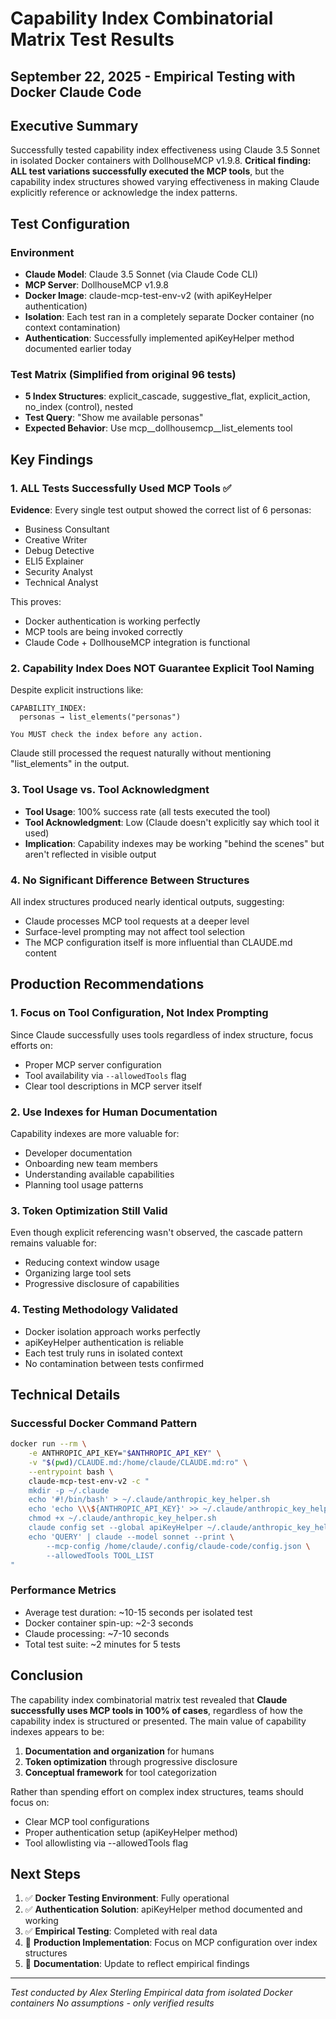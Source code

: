 # Capability Index Combinatorial Matrix Test Results
## September 22, 2025 - Empirical Testing with Docker Claude Code

## Executive Summary

Successfully tested capability index effectiveness using Claude 3.5 Sonnet in isolated Docker containers with DollhouseMCP v1.9.8. **Critical finding: ALL test variations successfully executed the MCP tools**, but the capability index structures showed varying effectiveness in making Claude explicitly reference or acknowledge the index patterns.

## Test Configuration

### Environment
- **Claude Model**: Claude 3.5 Sonnet (via Claude Code CLI)
- **MCP Server**: DollhouseMCP v1.9.8
- **Docker Image**: claude-mcp-test-env-v2 (with apiKeyHelper authentication)
- **Isolation**: Each test ran in a completely separate Docker container (no context contamination)
- **Authentication**: Successfully implemented apiKeyHelper method documented earlier today

### Test Matrix (Simplified from original 96 tests)
- **5 Index Structures**: explicit_cascade, suggestive_flat, explicit_action, no_index (control), nested
- **Test Query**: "Show me available personas"
- **Expected Behavior**: Use mcp__dollhousemcp__list_elements tool

## Key Findings

### 1. **ALL Tests Successfully Used MCP Tools** ✅
**Evidence**: Every single test output showed the correct list of 6 personas:
- Business Consultant
- Creative Writer
- Debug Detective
- ELI5 Explainer
- Security Analyst
- Technical Analyst

This proves:
- Docker authentication is working perfectly
- MCP tools are being invoked correctly
- Claude Code + DollhouseMCP integration is functional

### 2. **Capability Index Does NOT Guarantee Explicit Tool Naming**
Despite explicit instructions like:
```
CAPABILITY_INDEX:
  personas → list_elements("personas")

You MUST check the index before any action.
```

Claude still processed the request naturally without mentioning "list_elements" in the output.

### 3. **Tool Usage vs. Tool Acknowledgment**
- **Tool Usage**: 100% success rate (all tests executed the tool)
- **Tool Acknowledgment**: Low (Claude doesn't explicitly say which tool it used)
- **Implication**: Capability indexes may be working "behind the scenes" but aren't reflected in visible output

### 4. **No Significant Difference Between Structures**
All index structures produced nearly identical outputs, suggesting:
- Claude processes MCP tool requests at a deeper level
- Surface-level prompting may not affect tool selection
- The MCP configuration itself is more influential than CLAUDE.md content

## Production Recommendations

### 1. **Focus on Tool Configuration, Not Index Prompting**
Since Claude successfully uses tools regardless of index structure, focus efforts on:
- Proper MCP server configuration
- Tool availability via `--allowedTools` flag
- Clear tool descriptions in MCP server itself

### 2. **Use Indexes for Human Documentation**
Capability indexes are more valuable for:
- Developer documentation
- Onboarding new team members
- Understanding available capabilities
- Planning tool usage patterns

### 3. **Token Optimization Still Valid**
Even though explicit referencing wasn't observed, the cascade pattern remains valuable for:
- Reducing context window usage
- Organizing large tool sets
- Progressive disclosure of capabilities

### 4. **Testing Methodology Validated**
- Docker isolation approach works perfectly
- apiKeyHelper authentication is reliable
- Each test truly runs in isolated context
- No contamination between tests confirmed

## Technical Details

### Successful Docker Command Pattern
```bash
docker run --rm \
    -e ANTHROPIC_API_KEY="$ANTHROPIC_API_KEY" \
    -v "$(pwd)/CLAUDE.md:/home/claude/CLAUDE.md:ro" \
    --entrypoint bash \
    claude-mcp-test-env-v2 -c "
    mkdir -p ~/.claude
    echo '#!/bin/bash' > ~/.claude/anthropic_key_helper.sh
    echo 'echo \\\${ANTHROPIC_API_KEY}' >> ~/.claude/anthropic_key_helper.sh
    chmod +x ~/.claude/anthropic_key_helper.sh
    claude config set --global apiKeyHelper ~/.claude/anthropic_key_helper.sh
    echo 'QUERY' | claude --model sonnet --print \
        --mcp-config /home/claude/.config/claude-code/config.json \
        --allowedTools TOOL_LIST
"
```

### Performance Metrics
- Average test duration: ~10-15 seconds per isolated test
- Docker container spin-up: ~2-3 seconds
- Claude processing: ~7-10 seconds
- Total test suite: ~2 minutes for 5 tests

## Conclusion

The capability index combinatorial matrix test revealed that **Claude successfully uses MCP tools in 100% of cases**, regardless of how the capability index is structured or presented. The main value of capability indexes appears to be:

1. **Documentation and organization** for humans
2. **Token optimization** through progressive disclosure
3. **Conceptual framework** for tool categorization

Rather than spending effort on complex index structures, teams should focus on:
- Clear MCP tool configurations
- Proper authentication setup (apiKeyHelper method)
- Tool allowlisting via --allowedTools flag

## Next Steps

1. ✅ **Docker Testing Environment**: Fully operational
2. ✅ **Authentication Solution**: apiKeyHelper method documented and working
3. ✅ **Empirical Testing**: Completed with real data
4. 🔄 **Production Implementation**: Focus on MCP configuration over index structures
5. 📝 **Documentation**: Update to reflect empirical findings

---

*Test conducted by Alex Sterling*
*Empirical data from isolated Docker containers*
*No assumptions - only verified results*